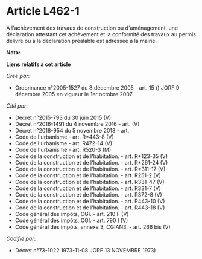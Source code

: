 # Article L462-1

A l'achèvement des travaux de construction ou d'aménagement, une déclaration attestant cet achèvement et la conformité des
travaux au permis délivré ou à la déclaration préalable est adressée à la mairie.

**Nota:**



**Liens relatifs à cet article**

_Créé par_:

  - Ordonnance n°2005-1527 du 8 décembre 2005 - art. 15 () JORF 9 décembre 2005 en vigueur le 1er octobre 2007

_Cité par_:

  - Décret n°2015-793 du 30 juin 2015 (V)
  - Décret n°2016-1491 du 4 novembre 2016 - art. (V)
  - Décret n°2018-954 du 5 novembre 2018 - art.
  - Code de l'urbanisme - art. R*443-8 (V)
  - Code de l'urbanisme - art. R472-14 (V)
  - Code de l'urbanisme - art. R520-3 (M)
  - Code de la construction et de l'habitation. - art. R*123-35 (V)
  - Code de la construction et de l'habitation. - art. R*261-24 (V)
  - Code de la construction et de l'habitation. - art. R*311-17 (V)
  - Code de la construction et de l'habitation. - art. R251-2 (V)
  - Code de la construction et de l'habitation. - art. R331-47 (V)
  - Code de la construction et de l'habitation. - art. R331-7 (V)
  - Code de la construction et de l'habitation. - art. R372-8 (V)
  - Code de la construction et de l'habitation. - art. R443-10 (V)
  - Code de la construction et de l'habitation. - art. R443-18 (V)
  - Code général des impôts, CGI. - art. 210 F (V)
  - Code général des impôts, CGI. - art. 790 I (V)
  - Code général des impôts, annexe 3, CGIAN3. - art. 266 bis (V)

_Codifié par_:

  - Décret n°73-1022 1973-11-08 JORF 13 NOVEMBRE 1973)

